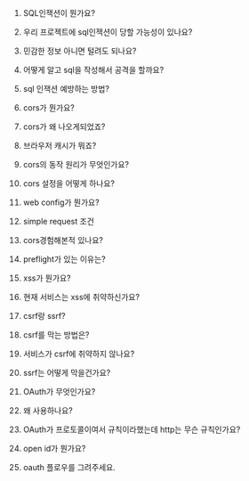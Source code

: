1. SQL인잭션이 뭔가요?
2. 우리 프로젝트에 sql인잭션이 당할 가능성이 있나요?
3. 민감한 정보 아니면 털려도 되나요? 
4. 어떻게 알고 sql을 작성해서 공격을 할까요?
5. sql 인잭션 예방하는 방법?

6. cors가 뭔가요?
7. cors가 왜 나오게되었죠?
8. 브라우저 캐시가 뭐죠?
9. cors의 동작 원리가 무엇인가요?
10. cors 설정을 어떻게 하나요?
11. web config가 뭔가요?
12. simple request 조건
13. cors경험해본적 있나요?
14. preflight가 있는 이유는?

15. xss가 뭔가요?
16. 현재 서비스는 xss에 취약하신가요?
17. csrf랑 ssrf?
18. csrf를 막는 방법은?
19. 서비스가 csrf에 취약하지 않나요?
20. ssrf는 어떻게 막을건가요?

21. OAuth가 무엇인가요?
22. 왜 사용하나요?
23. OAuth가 프로토콜이여서 규칙이라했는데 http는 무슨 규칙인가요?
24. open id가 뭔가요?
25. oauth 플로우를 그려주세요.
